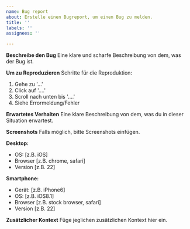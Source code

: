 ```yaml
---
name: Bug report
about: Erstelle einen Bugreport, um einen Bug zu melden.
title: ''
labels: ''
assignees: ''

---
```


**Beschreibe den Bug**
Eine klare und scharfe Beschreibung von dem, was der Bug ist.

**Um zu Reproduzieren**
Schritte für die Reproduktion:
1. Gehe zu '...'
2. Click auf '....'
3. Scroll nach unten bis '....'
4. Siehe Errormeldung/Fehler

**Erwartetes Verhalten**
Eine klare Beschreibung von dem, was du in dieser Situation erwartest.

**Screenshots**
Falls möglich, bitte Screenshots einfügen.

**Desktop:**
 - OS: [z.B. iOS]
 - Browser [z.B. chrome, safari]
 - Version [z.B. 22]

**Smartphone:**
 - Gerät: [z.B. iPhone6]
 - OS: [z.B. iOS8.1]
 - Browser [z.B. stock browser, safari]
 - Version [z.B. 22]

**Zusätzlicher Kontext**
Füge jeglichen zusätzlichen Kontext hier ein.

